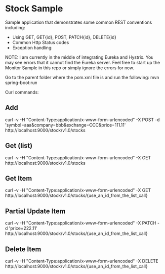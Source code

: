 # Stock Sample
Sample application that demonstrates some common REST conventions including:

* Using GET, GET{id}, POST, PATCH{id}, DELETE{id}
* Common Http Status codes
* Exception handling

NOTE: I am currently in the middle of integrating Eureka and Hystrix. You may see errors that it cannot find the Eureka server. Feel free to start up the Monitor Sample in this repo or simply ignore the errors for now.

Go to the parent folder where the pom.xml file is and run the following:
mvn spring-boot:run

Curl commands:
## Add
curl -v -H "Content-Type:application/x-www-form-urlencoded" -X POST -d 'symbol=aaa&company=bbb&exchange=CCC&price=111.11' http://localhost:9000/stock/v1.0/stocks

## Get (list)
curl -v -H "Content-Type:application/x-www-form-urlencoded" -X GET http://localhost:9000/stock/v1.0/stocks

## Get Item
curl -v -H "Content-Type:application/x-www-form-urlencoded" -X GET http://localhost:9000/stock/v1.0/stocks/{use_an_id_from_the_list_call}

## Partial Update Item
curl -v -H "Content-Type:application/x-www-form-urlencoded" -X PATCH -d 'price=222.11' http://localhost:9000/stock/v1.0/stocks/{use_an_id_from_the_list_call}

## Delete Item
curl -v -H "Content-Type:application/x-www-form-urlencoded" -X DELETE http://localhost:9000/stock/v1.0/stocks/{use_an_id_from_the_list_call}
